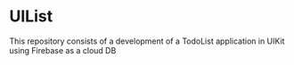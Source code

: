 # UIList
This repository consists of a development of a TodoList application in UIKit using Firebase as a cloud DB
